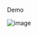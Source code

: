 
Demo

![image](https://github.com/chinhnguyendac01/Youtube-video-comment-Next.js-NextAuth-TailwindCSS-FastAPI-HumeAI-/assets/101082005/25279675-ff4d-4cea-a9e4-4b0a87b3c97b)

